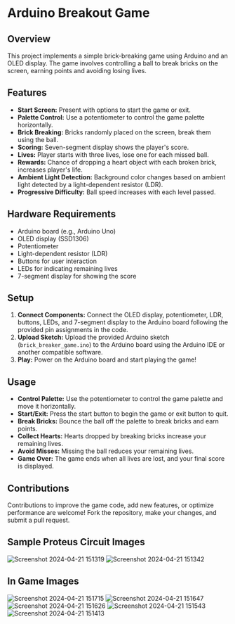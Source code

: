 # Arduino Breakout Game

## Overview

This project implements a simple brick-breaking game using Arduino and an OLED display. The game involves controlling a ball to break bricks on the screen, earning points and avoiding losing lives.

## Features

- **Start Screen:** Present with options to start the game or exit.
- **Palette Control:** Use a potentiometer to control the game palette horizontally.
- **Brick Breaking:** Bricks randomly placed on the screen, break them using the ball.
- **Scoring:** Seven-segment display shows the player's score.
- **Lives:** Player starts with three lives, lose one for each missed ball.
- **Rewards:** Chance of dropping a heart object with each broken brick, increases player's life.
- **Ambient Light Detection:** Background color changes based on ambient light detected by a light-dependent resistor (LDR).
- **Progressive Difficulty:** Ball speed increases with each level passed.

## Hardware Requirements

- Arduino board (e.g., Arduino Uno)
- OLED display (SSD1306)
- Potentiometer
- Light-dependent resistor (LDR)
- Buttons for user interaction
- LEDs for indicating remaining lives
- 7-segment display for showing the score

## Setup

1. **Connect Components:** Connect the OLED display, potentiometer, LDR, buttons, LEDs, and 7-segment display to the Arduino board following the provided pin assignments in the code.
2. **Upload Sketch:** Upload the provided Arduino sketch (`brick_breaker_game.ino`) to the Arduino board using the Arduino IDE or another compatible software.
3. **Play:** Power on the Arduino board and start playing the game!

## Usage

- **Control Palette:** Use the potentiometer to control the game palette and move it horizontally.
- **Start/Exit:** Press the start button to begin the game or exit button to quit.
- **Break Bricks:** Bounce the ball off the palette to break bricks and earn points.
- **Collect Hearts:** Hearts dropped by breaking bricks increase your remaining lives.
- **Avoid Misses:** Missing the ball reduces your remaining lives.
- **Game Over:** The game ends when all lives are lost, and your final score is displayed.

## Contributions

Contributions to improve the game code, add new features, or optimize performance are welcome! Fork the repository, make your changes, and submit a pull request.

## Sample Proteus Circuit Images

![Screenshot 2024-04-21 151319](https://github.com/OGskrrt/Hoveruino/assets/135557803/ac8234ec-4faf-46bb-80c0-8ed8fb31f9ce)
![Screenshot 2024-04-21 151342](https://github.com/OGskrrt/Hoveruino/assets/135557803/cbd592cf-0618-4b30-be37-da6e6ca935ac)


## In Game Images

![Screenshot 2024-04-21 151715](https://github.com/OGskrrt/Hoveruino/assets/135557803/63f53517-b07a-4c19-b10a-4de03f352bee)
![Screenshot 2024-04-21 151647](https://github.com/OGskrrt/Hoveruino/assets/135557803/ff0207ad-5b31-4ee6-866e-8e343f779a9b)
![Screenshot 2024-04-21 151626](https://github.com/OGskrrt/Hoveruino/assets/135557803/90eb07e2-8f85-47c3-9c5f-81bd1631864b)
![Screenshot 2024-04-21 151543](https://github.com/OGskrrt/Hoveruino/assets/135557803/e1a7f4d4-094b-4560-ba84-71ff824b0a45)
![Screenshot 2024-04-21 151413](https://github.com/OGskrrt/Hoveruino/assets/135557803/c96b6c12-cd6c-4c61-bd26-35b52975f638)
